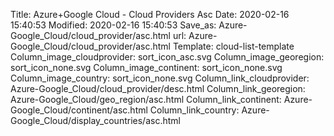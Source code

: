 Title: Azure+Google Cloud - Cloud Providers Asc
Date: 2020-02-16 15:40:53
Modified: 2020-02-16 15:40:53
Save_as: Azure-Google_Cloud/cloud_provider/asc.html
url: Azure-Google_Cloud/cloud_provider/asc.html
Template: cloud-list-template
Column_image_cloudprovider: sort_icon_asc.svg
Column_image_georegion: sort_icon_none.svg
Column_image_continent: sort_icon_none.svg
Column_image_country: sort_icon_none.svg
Column_link_cloudprovider: Azure-Google_Cloud/cloud_provider/desc.html
Column_link_georegion: Azure-Google_Cloud/geo_region/asc.html
Column_link_continent: Azure-Google_Cloud/continent/asc.html
Column_link_country: Azure-Google_Cloud/display_countries/asc.html